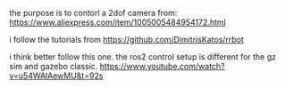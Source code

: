 
the purpose is to contorl a 2dof camera from:
https://www.aliexpress.com/item/1005005484954172.html

i follow the tutorials from
https://github.com/DimitrisKatos/rrbot

i think better follow this one. the ros2 control setup is different for the gz sim and gazebo classic.
https://www.youtube.com/watch?v=u54WAlAewMU&t=92s
